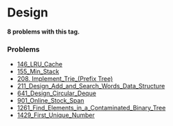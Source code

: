 # Design

**8 problems with this tag.**

### Problems

- [146_LRU_Cache](..\..\Problems\146_LRU_Cache.py)
- [155_Min_Stack](..\..\Problems\155_Min_Stack.py)
- [208. Implement_Trie_(Prefix Tree)](..\..\Problems\208_Implement_Trie_(Prefix_Tree).py)
- [211_Design_Add_and_Search_Words_Data_Structure](..\..\Problems\211_Design_Add_and_Search_Words_Data_Structure.py)
- [641_Design_Circular_Deque](..\..\Problems\641_Design_Circular_Deque.py)
- [901_Online_Stock_Span](..\..\Problems\901_Online_Stock_Span.py)
- [1261_Find_Elements_in_a_Contaminated_Binary_Tree](..\..\Problems\1261_Find_Elements_in_a_Contaminated_Binary_Tree.py)
- [1429_First_Unique_Number](..\..\Problems\1429_First_Unique_Number.py)
